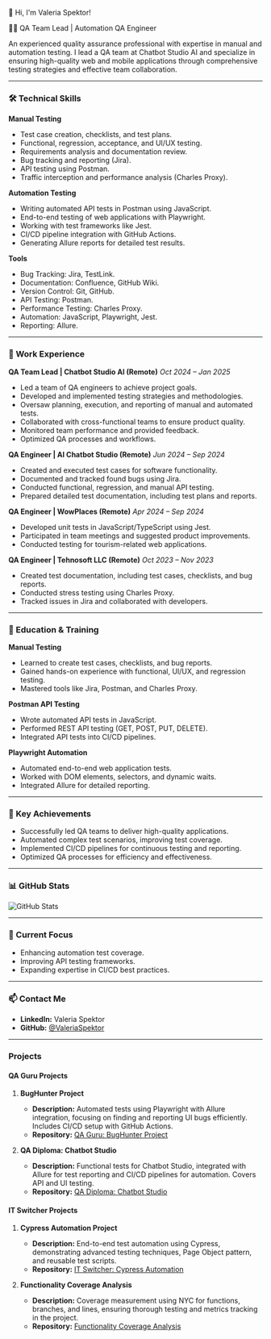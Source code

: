 👋 Hi, I'm Valeria Spektor!

👩‍💻 QA Team Lead | Automation QA Engineer

An experienced quality assurance professional with expertise in manual and automation testing. I lead a QA team at Chatbot Studio AI and specialize in ensuring high-quality web and mobile applications through comprehensive testing strategies and effective team collaboration.

---

### 🛠️ Technical Skills

**Manual Testing**
- Test case creation, checklists, and test plans.
- Functional, regression, acceptance, and UI/UX testing.
- Requirements analysis and documentation review.
- Bug tracking and reporting (Jira).
- API testing using Postman.
- Traffic interception and performance analysis (Charles Proxy).

**Automation Testing**
- Writing automated API tests in Postman using JavaScript.
- End-to-end testing of web applications with Playwright.
- Working with test frameworks like Jest.
- CI/CD pipeline integration with GitHub Actions.
- Generating Allure reports for detailed test results.

**Tools**
- Bug Tracking: Jira, TestLink.
- Documentation: Confluence, GitHub Wiki.
- Version Control: Git, GitHub.
- API Testing: Postman.
- Performance Testing: Charles Proxy.
- Automation: JavaScript, Playwright, Jest.
- Reporting: Allure.

---

### 💼 Work Experience

**QA Team Lead | Chatbot Studio AI (Remote)**
*Oct 2024 – Jan 2025*
- Led a team of QA engineers to achieve project goals.
- Developed and implemented testing strategies and methodologies.
- Oversaw planning, execution, and reporting of manual and automated tests.
- Collaborated with cross-functional teams to ensure product quality.
- Monitored team performance and provided feedback.
- Optimized QA processes and workflows.

**QA Engineer | AI Chatbot Studio (Remote)**
*Jun 2024 – Sep 2024*
- Created and executed test cases for software functionality.
- Documented and tracked found bugs using Jira.
- Conducted functional, regression, and manual API testing.
- Prepared detailed test documentation, including test plans and reports.

**QA Engineer | WowPlaces (Remote)**
*Apr 2024 – Sep 2024*
- Developed unit tests in JavaScript/TypeScript using Jest.
- Participated in team meetings and suggested product improvements.
- Conducted testing for tourism-related web applications.

**QA Engineer | Tehnosoft LLC (Remote)**
*Oct 2023 – Nov 2023*
- Created test documentation, including test cases, checklists, and bug reports.
- Conducted stress testing using Charles Proxy.
- Tracked issues in Jira and collaborated with developers.

---

### 📘 Education & Training

**Manual Testing**
- Learned to create test cases, checklists, and bug reports.
- Gained hands-on experience with functional, UI/UX, and regression testing.
- Mastered tools like Jira, Postman, and Charles Proxy.

**Postman API Testing**
- Wrote automated API tests in JavaScript.
- Performed REST API testing (GET, POST, PUT, DELETE).
- Integrated API tests into CI/CD pipelines.

**Playwright Automation**
- Automated end-to-end web application tests.
- Worked with DOM elements, selectors, and dynamic waits.
- Integrated Allure for detailed reporting.

---

### 🌟 Key Achievements

- Successfully led QA teams to deliver high-quality applications.
- Automated complex test scenarios, improving test coverage.
- Implemented CI/CD pipelines for continuous testing and reporting.
- Optimized QA processes for efficiency and effectiveness.

---

### 📊 GitHub Stats

![GitHub Stats](#)

---

### 🎯 Current Focus

- Enhancing automation test coverage.
- Improving API testing frameworks.
- Expanding expertise in CI/CD best practices.

---

### 📫 Contact Me

- **LinkedIn:** Valeria Spektor
- **GitHub:** [@ValeriaSpektor](https://github.com/ValeriaSpektor)

---

### Projects

#### QA Guru Projects
1. **BugHunter Project**  
   - **Description:** Automated tests using Playwright with Allure integration, focusing on finding and reporting UI bugs efficiently. Includes CI/CD setup with GitHub Actions.  
   - **Repository:** [QA Guru: BugHunter Project](https://github.com/ValeriaSpektor/QA_GURU_BugHunter_Project)

2. **QA Diploma: Chatbot Studio**  
   - **Description:** Functional tests for Chatbot Studio, integrated with Allure for test reporting and CI/CD pipelines for automation. Covers API and UI testing.  
   - **Repository:** [QA Diploma: Chatbot Studio](https://github.com/ValeriaSpektor/QA-Diploma-Chatbot-Studio)

#### IT Switcher Projects
1. **Cypress Automation Project**  
   - **Description:** End-to-end test automation using Cypress, demonstrating advanced testing techniques, Page Object pattern, and reusable test scripts.  
   - **Repository:** [IT Switcher: Cypress Automation](https://github.com/ValeriaSpektor/IT_SWITCHER_DIPLOM)

2. **Functionality Coverage Analysis**  
   - **Description:** Coverage measurement using NYC for functions, branches, and lines, ensuring thorough testing and metrics tracking in the project.  
   - **Repository:** [Functionality Coverage Analysis](https://github.com/ValeriaSpektor/Functionality-Coverage-Analysis)


